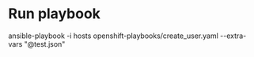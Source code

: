 # Run playbook

ansible-playbook -i hosts openshift-playbooks/create_user.yaml  --extra-vars "@test.json"
